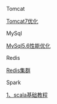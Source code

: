 Tomcat

[Tomcat7优化](https://github.com/pengchengming/Notes/blob/master/redis/Redis%E9%9B%86%E7%BE%A4.md)

MySql

[MySql5.6性能优化](https://github.com/pengchengming/Notes/blob/master/mysql/MySql5.6%E6%80%A7%E8%83%BD%E4%BC%98%E5%8C%96.md)

Redis

[Redis集群](https://github.com/pengchengming/Notes/blob/master/redis/Redis%E9%9B%86%E7%BE%A4.md)

Spark

[1、scala基础教程](https://blog.csdn.net/nihao_pcm/article/details/86715026)
